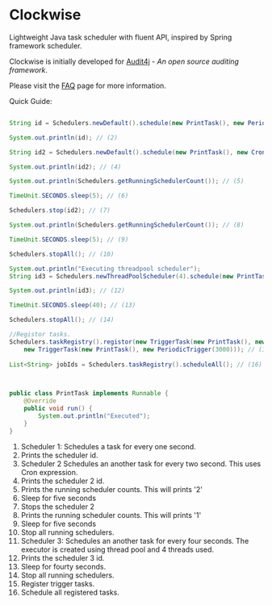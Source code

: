 # Clockwise
Lightweight Java task scheduler with fluent API, inspired by Spring framework scheduler.

Clockwise is initially developed for [Audit4j](http://audit4j.org) - *An open source auditing framework*.

Please visit the [FAQ](https://github.com/janithb/Clockwise/wiki/FAQ) page for more information.

Quick Guide:

```java

String id = Schedulers.newDefault().schedule(new PrintTask(), new PeriodicTrigger(1000)); // (1)

System.out.println(id); // (2)

String id2 = Schedulers.newDefault().schedule(new PrintTask(), new CronTrigger("0/2 * * * * *")); // (3)

System.out.println(id2); // (4)

System.out.println(Schedulers.getRunningSchedulerCount()); // (5)

TimeUnit.SECONDS.sleep(5); // (6)

Schedulers.stop(id2); // (7)

System.out.println(Schedulers.getRunningSchedulerCount()); // (8)

TimeUnit.SECONDS.sleep(5); // (9)

Schedulers.stopAll(); // (10)

System.out.println("Executing threadpool scheduler");
String id3 = Schedulers.newThreadPoolScheduler(4).schedule(new PrintTask(), new PeriodicTrigger(4000)); // (11)

System.out.println(id3); // (12)

TimeUnit.SECONDS.sleep(40); // (13)

Schedulers.stopAll(); // (14)

//Registor tasks.
Schedulers.taskRegistry().registor(new TriggerTask(new PrintTask(), new PeriodicTrigger(1000))).registor(
    new TriggerTask(new PrintTask(), new PeriodicTrigger(3000))); // (15)
        
List<String> jobIds = Schedulers.taskRegistry().scheduleAll(); // (16)
        


public class PrintTask implements Runnable {
    @Override
    public void run() {
        System.out.println("Executed");
    }
}

```

1. Scheduler 1: Schedules a task for every one second.
2. Prints the scheduler id.
3. Scheduler 2 Schedules an another task for every two second. This uses Cron expression.
4. Prints the scheduler 2 id.
5. Prints the running scheduler counts. This will prints '2'
6. Sleep for five seconds
7. Stops the scheduler 2
8. Prints the running scheduler counts. This will prints '1'
9. Sleep for five seconds
10. Stop all running schedulers.
11. Scheduler 3: Schedules an another task for every four seconds. The executor is created using thread pool and 4 threads used.
12. Prints the scheduler 3 id.
13. Sleep for fourty seconds.
14. Stop all running schedulers.
15. Register trigger tasks.
16. Schedule all registered tasks.

